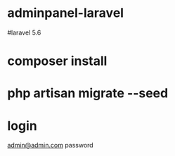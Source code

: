 # adminpanel-laravel
#laravel 5.6
# composer install
# php artisan migrate --seed
# login
admin@admin.com
password

